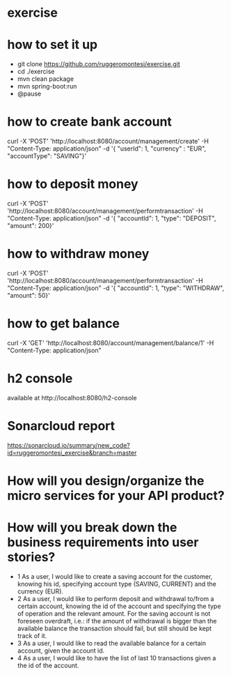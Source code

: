 # exercise
# how to set it up
* git clone https://github.com/ruggeromontesi/exercise.git
* cd ./exercise
* mvn clean package
* mvn spring-boot:run
* @pause

# how to create bank account
curl -X 'POST' 'http://localhost:8080/account/management/create' -H "Content-Type: application/json" -d '{ "userId": 1, "currency" : "EUR", "accountType": "SAVING"}'

# how to deposit money
curl -X 'POST' 'http://localhost:8080/account/management/performtransaction' -H "Content-Type: application/json" -d '{ "accountId": 1, "type": "DEPOSIT", "amount": 200}'

# how to withdraw money
curl -X 'POST' 'http://localhost:8080/account/management/performtransaction' -H "Content-Type: application/json" -d '{ "accountId": 1, "type": "WITHDRAW", "amount": 50}'

# how to get balance
curl -X 'GET' 'http://localhost:8080/account/management/balance/1' -H "Content-Type: application/json"

# h2 console
available at http://localhost:8080/h2-console

# Sonarcloud report
https://sonarcloud.io/summary/new_code?id=ruggeromontesi_exercise&branch=master

# How will you design/organize the micro services for your API product?

# How will you break down the business requirements into user stories?
* 1 As a user, I would like to create a saving account for the customer, knowing his id, specifying account type (SAVING, CURRENT) and the currency (EUR).
* 2 As a user, I would like to perform deposit and withdrawal to/from a certain account, knowing the id of the account and  specifying the type of operation and the relevant amount. For the saving account 
   is not foreseen overdraft, i.e.: if the amount of withdrawal is bigger than the available  balance the transaction should fail, but still should be kept track of it.
* 3 As a user, I would like to read the available balance for a certain account, given the account id.
* 4 As a user, I would like to have the list of last 10 transactions given a the id of the account.
